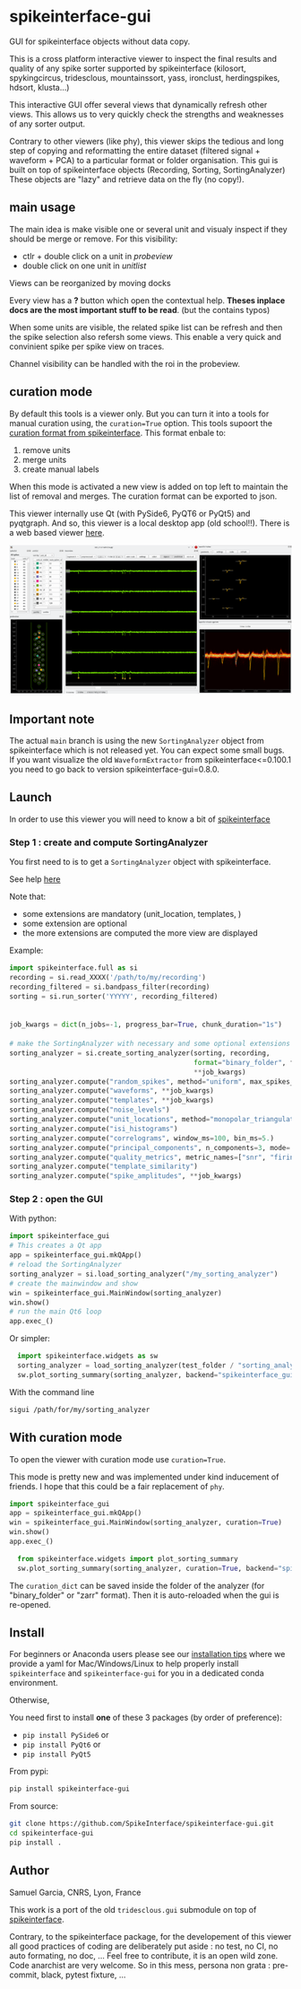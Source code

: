 # spikeinterface-gui

GUI for spikeinterface objects without data copy.

This is a cross platform interactive viewer to inspect the final results
and quality of any spike sorter supported by spikeinterface 
(kilosort, spykingcircus, tridesclous, mountainssort, yass, ironclust, herdingspikes, hdsort, klusta...)

This interactive GUI offer several views that dynamically refresh other views.
This allows us to very quickly check the strengths and weaknesses of any sorter output.

Contrary to other viewers (like phy), this viewer skips the tedious and long step of
copying and reformatting the entire dataset (filtered signal + waveform + PCA) to a particular
format or folder organisation. This gui is built on top of spikeinterface objects
(Recording, Sorting, SortingAnalyzer)
These objects are "lazy" and retrieve data on the fly (no copy!).

## main usage

The main idea is make visible one or several unit and visualy inspect if they should be merge or remove.
For this visibility:
  * ctlr + double click on a unit in *probeview*
  * double click on one unit in *unitlist*

Views can be reorganized by moving docks

Every view has a **?** button which open the contextual help. **Theses inplace docs are the most important stuff to be read**. (but the contains typos)

When some units are visible, the related spike list can be refresh and then the spike selection also refersh some views.
This enable a very quick and convinient spike per spike view on traces.

Channel visibility can be handled with the roi in the probeview.


## curation mode

By default this tools is a viewer only. But you can turn it into a tools for manual curation using,
the `curation=True` option.
This tools supoort the [curation format from spikeinterface](https://spikeinterface.readthedocs.io/en/latest/modules/curation.html#manual-curation).
This format enbale to:
  1. remove units
  2. merge units
  3. create manual labels

When this mode is activated a new view is added on top left to maintain the list of removal and merges.
The curation format can be exported to json.


This viewer internally use Qt (with PySide6, PyQT6 or PyQt5) and pyqtgraph.
And so, this viewer is a local desktop app (old school!!).
There is a web based viewer [here](https://github.com/magland/sortingview).

![screenshot](screenshot.png)

## Important note

The actual `main` branch is using the new `SortingAnalyzer` object from spikeinterface which is not released yet.
You can expect some small bugs.
If you want visualize the old `WaveformExtractor` from spikeinterface<=0.100.1 you need to go back to version spikeinterface-gui=0.8.0.

## Launch

In order to use this viewer you will need to know a bit of [spikeinterface](https://spikeinterface.readthedocs.io/)

### Step 1 : create and compute SortingAnalyzer

You first need to is to get a `SortingAnalyzer` object with spikeinterface.

See help [here](https://spikeinterface.readthedocs.io)

Note that:
  * some extensions are mandatory (unit_location, templates, )
  * some extension are optional
  * the more extensions are computed the more view are displayed


  
Example:

```python
import spikeinterface.full as si
recording = si.read_XXXX('/path/to/my/recording')
recording_filtered = si.bandpass_filter(recording)
sorting = si.run_sorter('YYYYY', recording_filtered)


job_kwargs = dict(n_jobs=-1, progress_bar=True, chunk_duration="1s")

# make the SortingAnalyzer with necessary and some optional extensions
sorting_analyzer = si.create_sorting_analyzer(sorting, recording,
                                              format="binary_folder", folder="/my_sorting_analyzer",
                                              **job_kwargs)
sorting_analyzer.compute("random_spikes", method="uniform", max_spikes_per_unit=500)
sorting_analyzer.compute("waveforms", **job_kwargs)
sorting_analyzer.compute("templates", **job_kwargs)
sorting_analyzer.compute("noise_levels")
sorting_analyzer.compute("unit_locations", method="monopolar_triangulation")
sorting_analyzer.compute("isi_histograms")
sorting_analyzer.compute("correlograms", window_ms=100, bin_ms=5.)
sorting_analyzer.compute("principal_components", n_components=3, mode='by_channel_global', whiten=True, **job_kwargs)
sorting_analyzer.compute("quality_metrics", metric_names=["snr", "firing_rate"])
sorting_analyzer.compute("template_similarity")
sorting_analyzer.compute("spike_amplitudes", **job_kwargs)

```


### Step 2 : open the GUI

With python:

```python
import spikeinterface_gui
# This creates a Qt app
app = spikeinterface_gui.mkQApp() 
# reload the SortingAnalyzer
sorting_analyzer = si.load_sorting_analyzer("/my_sorting_analyzer")
# create the mainwindow and show
win = spikeinterface_gui.MainWindow(sorting_analyzer)
win.show()
# run the main Qt6 loop
app.exec_()
```

Or simpler:

```python
  import spikeinterface.widgets as sw
  sorting_analyzer = load_sorting_analyzer(test_folder / "sorting_analyzer")
  sw.plot_sorting_summary(sorting_analyzer, backend="spikeinterface_gui")
```


With the command line

```bash
sigui /path/for/my/sorting_analyzer
```


## With curation mode


To open the viewer with curation mode use `curation=True`.

This mode is pretty new and was implemented under kind inducement of friends.
I hope that this could be a fair replacement of `phy`.


```python
import spikeinterface_gui
app = spikeinterface_gui.mkQApp() 
win = spikeinterface_gui.MainWindow(sorting_analyzer, curation=True)
win.show()
app.exec_()
```


```python
  from spikeinterface.widgets import plot_sorting_summary
  sw.plot_sorting_summary(sorting_analyzer, curation=True, backend="spikeinterface_gui")
```

The `curation_dict` can be saved inside the folder of the analyzer (for "binary_folder" or "zarr" format).
Then it is auto-reloaded when the gui is re-opened.



## Install

For beginners or Anaconda users please see our [installation tips](https://github.com/SpikeInterface/spikeinterface/tree/main/installation_tips)
where we provide a yaml for Mac/Windows/Linux to help properly install `spikeinterface` and `spikeinterface-gui` for you in a dedicated
conda environment.

Otherwise, 

You need first to install **one** of these 3 packages (by order of preference):
  * `pip install PySide6` or
  * `pip install PyQt6` or
  * `pip install PyQt5`

From pypi:

```bash
pip install spikeinterface-gui
```

From source:

```bash
git clone https://github.com/SpikeInterface/spikeinterface-gui.git
cd spikeinterface-gui
pip install .
```

## Author

Samuel Garcia, CNRS, Lyon, France

This work is a port of the old `tridesclous.gui` submodule on top of
[spikeinterface](https://github.com/SpikeInterface/spikeinterface).

Contrary, to the spikeinterface package, for the developement of this viewer 
all good practices of coding are deliberately put aside  : no test, no CI, no auto formating, no doc, ... 
Feel free to contribute, it is an open wild zone. Code anarchist are very welcome.
So in this mess, persona non grata : pre-commit, black, pytest fixture, ...
